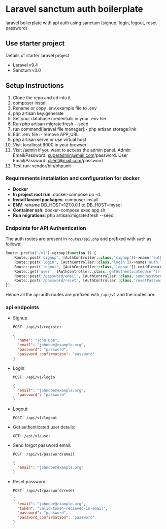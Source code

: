 # Laravel sanctum auth boilerplate

laravel boilerplate with api auth using sanctum (signup, login, logout, reset password)

## Use starter project

Details of starter laravel project

- Laravel v9.4
- Sanctum v3.0

## Setup Instructions

1. Clone the repo and cd into it
2. composer install
3. Rename or copy .env.example file to .env
4. php artisan key:generate
5. Set your database credentials in your .env file
6. Run php artisan migrate:fresh --seed
7. run command[laravel file manager]:- php artisan storage:link
8. Edit .env file :- remove APP_URL
9. php artisan serve or use virtual host
10. Visit localhost:8000 in your browser
11. Visit /admin if you want to access the admin panel. Admin Email/Password: superadmin@mail.com/password. User
    Email/Password:
    client@mail.com/password
12. Test run: vendor/bin/phpunit

### Requirements installation and configuration for docker

* **Docker**
* **In project root run**: docker-compose up -d.
* **Install laravel packages**: composer install
* **ENV**: rename DB_HOST=127.0.0.1 to DB_HOST=mysql
* **Container ssh**: docker-compose exec app sh
* **Run migrations**: php artisan:migrate:fresh --seed.

### Endpoints for API Authentication

The auth routes are present in `routes/api.php` and prefixed with `auth` as follows:

```php
Route::prefix('/v1')->group(function () {
    Route::post('signup', [AuthController::class,'signup'])->name('auth.signup');
    Route::post('login', [AuthController::class,'login'])->name('auth.login');
    Route::post('logout', [AuthController::class,'logout'])->middleware('auth:sanctum')->name('auth.logout');
    Route::get('user', [AuthController::class,'getAuthenticatedUser'])->middleware('auth:sanctum')->name('auth.user');
    Route::post('/password/email', [AuthController::class,'sendPasswordResetLinkEmail'])->middleware('throttle:5,1')->name('password.email');
    Route::post('/password/reset', [AuthController::class,'resetPassword'])->name('password.reset');
});
```

Hence all the api auth routes are prefixed with `/api/v1` and the routes are:

### api endpoints

- Signup:

  `POST: /api/v1/register`
  ```json
  {
    "name": "John Doe",
    "email": "johndoe@example.org",
    "password": "password",
    "password_confirmation": "password"
  }
  ```
- Login:

  `POST: /api/v1/login`
  ```json
  {
    "email": "johndoe@example.org",
    "password": "password"
  }
  ```
- Logout:

  `POST: /api/v1/logout`

- Get authenticated user details:

  `GET: /api/v1/user`
- Send forgot password email:

  `POST: /api/v1/password/email`

  ```json
  {
    "email": "johndoe@example.org"
  }
  ```

- Reset password:

  `POST: /api/v1/password/reset`

  ```json
  {
    "email": "johndoe@example.org",
    "token": "valid-token-recieved-in-email",
    "password": "password",
    "password_confirmation": "password"
  }
  ```
